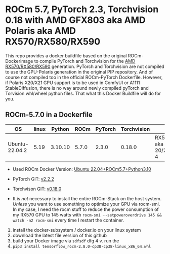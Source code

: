 # ROCm 5.7, PyTorch 2.3, Torchvision 0.18 with AMD GFX803 aka AMD Polaris aka AMD RX570/RX580/RX590

This repo provides a docker buildfile based on the original ROCm-Dockerimage to compile PyTorch and Torchvision for the [AMD RX570/RX580/RX590](https://en.wikipedia.org/wiki/Radeon_500_series) generation. PyTorch and Torchvision are not compiled to use the GPU-Polaris generation in the original PIP repository. And of course not compiled too in the official ROCm-PyTorch Dockerfile. However, if Polaris X20/X21 GPU support is to be used in ComfyUI or A1111 StableDiffusion, there is no way around newly compiled pyTorch and Torvision whl/wheel python files. That what this Docker Buildfile will do for you.

## ROCm-5.7.0 in a Dockerfile

|OS            |linux|Python|ROCm |PyTorch|Torchvision|GPU|
|--------------|-----|------|-----|-----|-----|-----|
|Ubuntu-22.04.2|5.19 |3.10.10|5.7.0|2.3.0|0.18.0|RX570/580/590 aka Polaris 20/21 aka GCN 4|

* Used ROCm Docker Version: [Ubuntu 22.04+ROCm5.7+Python3.10](https://hub.docker.com/layers/rocm/pytorch/rocm5.7_ubuntu22.04_py3.10_pytorch_2.0.1/images/sha256-21df283b1712f3d73884b9bc4733919374344ceacb694e8fbc2c50bdd3e767ee)     

* PyTorch GIT: [v2.2.2](https://github.com/pytorch/pytorch)
* Torchvison GIT: [v0.18.0](https://github.com/pytorch/vision)

- It is _not_ necessary to install the entire ROCm-Stack on the host system. _Unless_ you want to use something to optimize your GPU via rocm-smi. In my case, I need the rocm stuff to reduce the power consumption of my RX570 GPU to 145 watts with `rocm-smi --setpoweroverdrive 145 && watch -n2 rocm-smi` every time I restart the container.

1. install the docker-subsystem / docker.io on your linux system
2. download the latest file version of this github
3. build your Docker image via `sdfsdf` dfg
4 v. run the  
6. `pip3 install tensorflow_rocm-2.8.0-cp38-cp38-linux_x86_64.whl`

